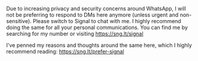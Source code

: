 Due to increasing privacy and security concerns around WhatsApp, I will not be preferring to respond to DMs here anymore (unless urgent and non-sensitive). Please switch to Signal to chat with me. I highly recommend doing the same for all your personal communications. You can find me by searching for my number or visiting https://sng.lt/signal

I've penned my reasons and thoughts around the same here, which I highly recommend reading: https://sng.lt/prefer-signal